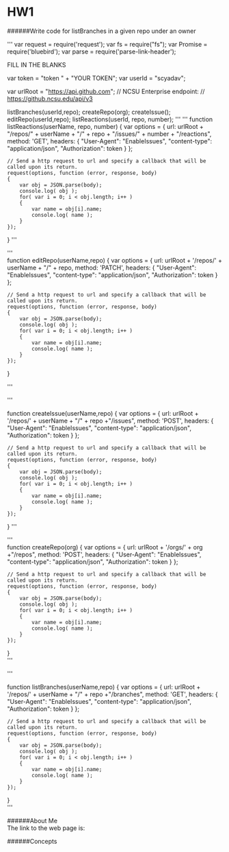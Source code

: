 # HW1


######Write code for listBranches in a given repo under an owner  

'''
var request = require('request');
var fs = require("fs");
var Promise = require('bluebird');
var parse = require('parse-link-header');

FILL IN THE BLANKS

var token = "token " + "YOUR TOKEN";
var userId = "scyadav";

var urlRoot = "https://api.github.com";
// NCSU Enterprise endpoint:
// https://github.ncsu.edu/api/v3

listBranches(userId,repo);
createRepo(org);
createIssue();
editRepo(userId,repo);
listReactions(userId, repo, number);
'''
'''
function listReactions(userName, repo, number)
{
var options = {
		url: urlRoot + "/repos/" + userName + "/" + repo + "/issues/" + number + "/reactions",
		method: 'GET',
		headers: {
			"User-Agent": "EnableIssues",
			"content-type": "application/json",
			"Authorization": token
		}
	};

	// Send a http request to url and specify a callback that will be called upon its return.
	request(options, function (error, response, body) 
	{
		var obj = JSON.parse(body);
		console.log( obj );
		for( var i = 0; i < obj.length; i++ )
		{
			var name = obj[i].name;
			console.log( name );
		}
	});
	
}
'''  


'''  
function editRepo(userName,repo)
{
var options = {
		url: urlRoot + '/repos/' + userName + "/" + repo,
		method: 'PATCH',
		headers: {
			"User-Agent": "EnableIssues",
			"content-type": "application/json",
			"Authorization": token
		}
	};

	// Send a http request to url and specify a callback that will be called upon its return.
	request(options, function (error, response, body) 
	{
		var obj = JSON.parse(body);
		console.log( obj );
		for( var i = 0; i < obj.length; i++ )
		{
			var name = obj[i].name;
			console.log( name );
		}
	});
	
}

'''  

'''  

function createIssue(userName,repo)
{
var options = {
		url: urlRoot + '/repos/' + userName + "/" + repo +"/issues",
		method: 'POST',
		headers: {
			"User-Agent": "EnableIssues",
			"content-type": "application/json",
			"Authorization": token
		}
	};

	// Send a http request to url and specify a callback that will be called upon its return.
	request(options, function (error, response, body) 
	{
		var obj = JSON.parse(body);
		console.log( obj );
		for( var i = 0; i < obj.length; i++ )
		{
			var name = obj[i].name;
			console.log( name );
		}
	});
	
}
'''  

'''  
function createRepo(org)
{
var options = {
		url: urlRoot + '/orgs/' + org +"/repos",
		method: 'POST',
		headers: {
			"User-Agent": "EnableIssues",
			"content-type": "application/json",
			"Authorization": token
		}
	};

	// Send a http request to url and specify a callback that will be called upon its return.
	request(options, function (error, response, body) 
	{
		var obj = JSON.parse(body);
		console.log( obj );
		for( var i = 0; i < obj.length; i++ )
		{
			var name = obj[i].name;
			console.log( name );
		}
	});
}  
'''  

'''    

function listBranches(userName,repo)
{
var options = {
		url: urlRoot + '/repos/' + userName + "/" + repo +"/branches",
		method: 'GET',
		headers: {
			"User-Agent": "EnableIssues",
			"content-type": "application/json",
			"Authorization": token
		}
	};

	// Send a http request to url and specify a callback that will be called upon its return.
	request(options, function (error, response, body) 
	{
		var obj = JSON.parse(body);
		console.log( obj );
		for( var i = 0; i < obj.length; i++ )
		{
			var name = obj[i].name;
			console.log( name );
		}
	});
	
}  
'''  



######About Me  
The link to the web page is:  

######Concepts  
